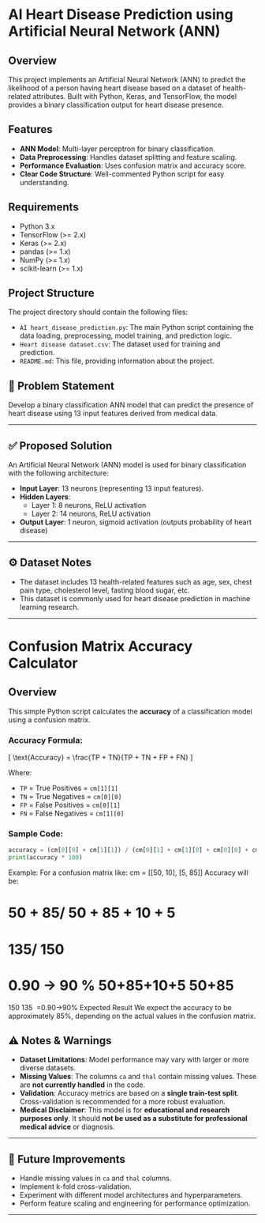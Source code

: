 # AI Heart Disease Prediction using Artificial Neural Network (ANN)

## Overview
This project implements an Artificial Neural Network (ANN) to predict the likelihood of a person having heart disease based on a dataset of health-related attributes. Built with Python, Keras, and TensorFlow, the model provides a binary classification output for heart disease presence.

## Features
- **ANN Model**: Multi-layer perceptron for binary classification.
- **Data Preprocessing**: Handles dataset splitting and feature scaling.
- **Performance Evaluation**: Uses confusion matrix and accuracy score.
- **Clear Code Structure**: Well-commented Python script for easy understanding.

## Requirements
- Python 3.x
- TensorFlow (>= 2.x)
- Keras (>= 2.x)
- pandas (>= 1.x)
- NumPy (>= 1.x)
- scikit-learn (>= 1.x)

## Project Structure

The project directory should contain the following files:

* `AI heart_disease_prediction.py`: The main Python script containing the data loading, preprocessing, model training, and prediction logic.
* `Heart disease dataset.csv`: The dataset used for training and prediction.
* `README.md`: This file, providing information about the project.

## 🧠 Problem Statement

Develop a binary classification ANN model that can predict the presence of heart disease using 13 input features derived from medical data.

---

## ✅ Proposed Solution

An Artificial Neural Network (ANN) model is used for binary classification with the following architecture:

- **Input Layer**: 13 neurons (representing 13 input features).
- **Hidden Layers**:
  - Layer 1: 8 neurons, ReLU activation
  - Layer 2: 14 neurons, ReLU activation
- **Output Layer**: 1 neuron, sigmoid activation (outputs probability of heart disease)

---

## ⚙️ Dataset Notes

- The dataset includes 13 health-related features such as age, sex, chest pain type, cholesterol level, fasting blood sugar, etc.
- This dataset is commonly used for heart disease prediction in machine learning research.

---
# Confusion Matrix Accuracy Calculator

## Overview

This simple Python script calculates the **accuracy** of a classification model using a confusion matrix.

### Accuracy Formula:

\[
\text{Accuracy} = \frac{TP + TN}{TP + TN + FP + FN}
\]

Where:

- `TP` = True Positives = `cm[1][1]`
- `TN` = True Negatives = `cm[0][0]`
- `FP` = False Positives = `cm[0][1]`
- `FN` = False Negatives = `cm[1][0]`

### Sample Code:

```python
accuracy = (cm[0][0] + cm[1][1]) / (cm[0][1] + cm[1][0] + cm[0][0] + cm[1][1])
print(accuracy * 100)
```
Example:
For a confusion matrix like:
cm = [[50, 10],
      [5, 85]]
Accuracy will be:

50
+
85/
50
+
85
+
10
+
5
=
135/
150
=
0.90
→
90
%
50+85+10+5
50+85
​
 = 
150
135
​
 =0.90→90%
 Expected Result
We expect the accuracy to be approximately 85%, depending on the actual values in the confusion matrix.

## ⚠️ Notes & Warnings

- **Dataset Limitations**: Model performance may vary with larger or more diverse datasets.
- **Missing Values**: The columns `ca` and `thal` contain missing values. These are **not currently handled** in the code.
- **Validation**: Accuracy metrics are based on a **single train-test split**. Cross-validation is recommended for a more robust evaluation.
- **Medical Disclaimer**: This model is for **educational and research purposes only**. It should **not be used as a substitute for professional medical advice** or diagnosis.

---

## 🚀 Future Improvements

- Handle missing values in `ca` and `thal` columns.
- Implement k-fold cross-validation.
- Experiment with different model architectures and hyperparameters.
- Perform feature scaling and engineering for performance optimization.

---
